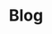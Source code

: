 ---
title: "Blog"
headline: "The Forestry Blog"
textline: Welcome to the Forestry blog! Read up on news regarding our product and the JAMStack!
menu: main
weight: 4
outputs: ["HTML", "RSS", "OpenSearch", "Algolia"]
---